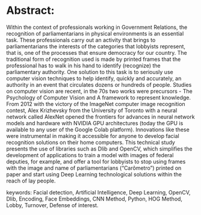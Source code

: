 # Abstract:
 
Within the context of professionals working in Government Relations, the recognition of
parliamentarians in physical environments is an essential task. These professionals carry out an
activity that brings to parliamentarians the interests of the categories that lobbyists represent,
that is, one of the processes that ensure democracy for our country. The traditional form of
recognition used is made by printed frames that the professional has to walk in his hand to
identify (recognize) the parliamentary authority. One solution to this task is to seriously use
computer vision techniques to help identify, quickly and accurately, an authority in an event
that circulates dozens or hundreds of people.
Studies on computer vision are recent, in the 70s two works were precursors - The
Psychology of Computer Vision and A framework to represent knowledge. From 2012 with
the victory of the ImageNet computer image recognition contest, Alex Krizhevsky from the
University of Toronto with a neural network called AlexNet opened the frontiers for advances
in neural network models and hardware with NVIDIA GPU architectures (today the GPU is
available to any user of the Google Colab platform). Innovations like these were instrumental
in making it accessible for anyone to develop facial recognition solutions on their home
computers. This technical study presents the use of libraries such as Dlib and OpenCV, which
simplifies the development of applications to train a model with images of federal deputies, for
example, and offer a tool for lobbyists to stop using frames with the image and name of
parliamentarians (“Carômetro”) printed on paper and start using Deep Learning technological
solutions within the reach of lay people.


keywords: Facial detection, Artificial Intelligence, Deep Learning, OpenCV, Dlib, Encoding,
Face Embeddings, CNN Method, Python, HOG Method, Lobby, Turnover, Defense of
interest.
